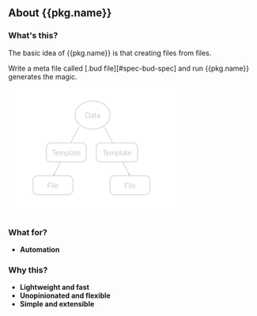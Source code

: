 About {{pkg.name}}
------

### What's this?

The basic idea of {{pkg.name}} is that creating files from files.

Write a meta file called [.bud file][#spec-bud-spec] and run {{pkg.name}} generates the magic.

<img style="height:256px;" src="assets/images/coz-outline.jpg" height="256">


### What for?

+ **Automation**

### Why this?

+ **Lightweight and fast**
+ **Unopinionated and flexible**
+ **Simple and extensible**